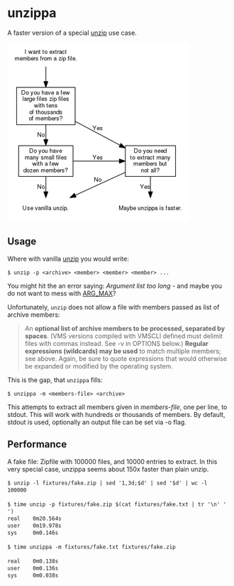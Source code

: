 # unzippa
A faster version of a special [unzip](https://linux.die.net/man/1/unzip) use case.

![](flow.png)

Usage
-----

Where with vanilla [unzip](https://linux.die.net/man/1/unzip) you would write:

```shell
$ unzip -p <archive> <member> <member> <member> ...
```

You might hit the an error saying: *Argument list too long* - and maybe you do
not want to mess with
[ARG_MAX](https://www.in-ulm.de/~mascheck/various/argmax/)?

Unfortunately, `unzip` does not allow a file with members passed as list of
archive members:

> An **optional list of archive members to be processed, separated by spaces**.
(VMS versions compiled with VMSCLI defined must delimit files with commas
instead. See -v in OPTIONS below.) **Regular expressions (wildcards) may be
used** to match multiple members; see above. Again, be sure to quote expressions
that would otherwise be expanded or modified by the operating system.

This is the gap, that `unzippa` fills:

```shell
$ unzippa -m <members-file> <archive>
```

This attempts to extract all members given in *members-file*, one per line, to
stdout. This will work with hundreds or thousands of members. By default,
stdout is used, optionally an output file can be set via -o flag.

Performance
-----------

A fake file: Zipfile with 100000 files, and 10000 entries to extract. In this
very special case, unzippa seems about 150x faster than plain unzip.

```shell
$ unzip -l fixtures/fake.zip | sed '1,3d;$d' | sed '$d' | wc -l
100000

$ time unzip -p fixtures/fake.zip $(cat fixtures/fake.txt | tr '\n' ' ')
real    0m20.564s
user    0m19.978s
sys     0m0.146s

$ time unzippa -m fixtures/fake.txt fixtures/fake.zip

real    0m0.138s
user    0m0.136s
sys     0m0.038s
```
